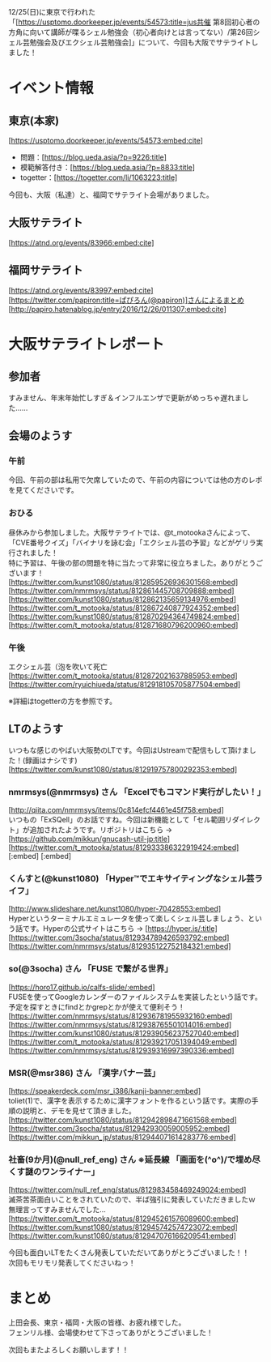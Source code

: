 12/25(日)に東京で行われた「[https://usptomo.doorkeeper.jp/events/54573:title=jus共催 第8回初心者の方角に向いて講師が喋るシェル勉強会（初心者向けとは言ってない）/第26回シェル芸勉強会及びエクシェル芸勉強会]」について、今回も大阪でサテライトしました！



# イベント情報
## 東京(本家)
[https://usptomo.doorkeeper.jp/events/54573:embed:cite]



* 問題：[https://blog.ueda.asia/?p=9226:title]
* 模範解答付き：[https://blog.ueda.asia/?p=8833:title]
* togetter：[https://togetter.com/li/1063223:title]

今回も、大阪（私達）と、福岡でサテライト会場がありました。


## 大阪サテライト
[https://atnd.org/events/83966:embed:cite]



## 福岡サテライト
[https://atnd.org/events/83997:embed:cite]
[https://twitter.com/papiron:title=ぱぴろん(@papiron)]さんによるまとめ
[http://papiro.hatenablog.jp/entry/2016/12/26/011307:embed:cite]


# 大阪サテライトレポート
## 参加者
すみません、年末年始忙しすぎ＆インフルエンザで更新がめっちゃ遅れました……


## 会場のようす
### 午前


今回、午前の部は私用で欠席していたので、午前の内容については他の方のレポを見てくださいです。  








### おひる
昼休みから参加しました。大阪サテライトでは、@t_motookaさんによって、「CVE番号クイズ」「バイナリを詠む会」「エクシェル芸の予習」などがゲリラ実行されました！  
特に予習は、午後の部の問題を特に当たって非常に役立ちました。ありがとうございます！  
[https://twitter.com/kunst1080/status/812859526936301568:embed]  
[https://twitter.com/nmrmsys/status/812861445708709888:embed]  
[https://twitter.com/kunst1080/status/812862135659134976:embed]  
[https://twitter.com/t_motooka/status/812867240877924352:embed]  
[https://twitter.com/kunst1080/status/812870294364749824:embed]  
[https://twitter.com/t_motooka/status/812871680796200960:embed]  


### 午後
エクシェル芸（泡を吹いて死亡
[https://twitter.com/t_motooka/status/812872021637885953:embed]
[https://twitter.com/ryuichiueda/status/812918105705877504:embed]

※詳細はtogetterの方を参照です。


## LTのようす
いつもな感じのやばい大阪勢のLTです。今回はUstreamで配信もして頂けました！(録画はナシです)  
[https://twitter.com/kunst1080/status/812919757800292353:embed]

### nmrmsys(@nmrmsys) さん 「Excelでもコマンド実行がしたい！」
[http://qiita.com/nmrmsys/items/0c814efcf4461e45f758:embed]  
いつもの「ExSQell」のお話ですね。今回は新機能として「セル範囲リダイレクト」が追加されたようです。リポジトリはこちら → [https://github.com/mikkun/gnucash-util-jp:title]
[https://twitter.com/t_motooka/status/812933386322919424:embed]
[:embed]
[:embed]

### くんすと(@kunst1080) 「Hyper™でエキサイティングなシェル芸ライフ」
[http://www.slideshare.net/kunst1080/hyper-70428553:embed]  
Hyperというターミナルエミュレータを使って楽しくシェル芸しましょう、という話です。Hyperの公式サイトはこちら → [https://hyper.is/:title]
[https://twitter.com/3socha/status/812934789426593792:embed]
[https://twitter.com/nmrmsys/status/812935122752184321:embed]

### so(@3socha) さん 「FUSE で繋がる世界」
[https://horo17.github.io/calfs-slide/:embed]  
FUSEを使ってGoogleカレンダーのファイルシステムを実装したという話です。予定を探すときにfindとかgrepとかが使えて便利そう！
[https://twitter.com/nmrmsys/status/812936781955932160:embed]
[https://twitter.com/nmrmsys/status/812938765501014016:embed]
[https://twitter.com/kunst1080/status/812939056237527040:embed]
[https://twitter.com/t_motooka/status/812939217051394049:embed]
[https://twitter.com/nmrmsys/status/812939316997390336:embed]

### MSR(@msr386) さん 「漢字バナー芸」
[https://speakerdeck.com/msr_i386/kanji-banner:embed]  
toliet(1)で、漢字を表示するために漢字フォントを作るという話です。実際の手順の説明と、デモを見せて頂きました。
[https://twitter.com/kunst1080/status/812942898471661568:embed]
[https://twitter.com/3socha/status/812942930059005952:embed]
[https://twitter.com/mikkun_jp/status/812944071614283776:embed]

### 社畜(9か月)(@null_ref_eng) さん ※延長線 「画面を\(^o^)/で埋め尽くす謎のワンライナー」
[https://twitter.com/null_ref_eng/status/812983458469249024:embed]  
滅茶苦茶面白いことをされていたので、半ば強引に発表していただきましたｗ　無理言ってすみませんでした…
[https://twitter.com/t_motooka/status/812945261576089600:embed]
[https://twitter.com/kunst1080/status/812945742574723072:embed]
[https://twitter.com/kunst1080/status/812947076166209541:embed]

今回も面白いLTをたくさん発表していただいてありがとうございました！！　次回もモリモリ発表してくださいねっ！

# まとめ
上田会長、東京・福岡・大阪の皆様、お疲れ様でした。  
フェンリル様、会場使わせて下さってありがとうございました！  

次回もまたよろしくお願いします！！




